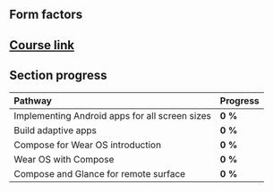 ## Form factors

## [Course link](https://developer.android.com/courses/pathways/jetpack-compose-for-android-developers-5)

## Section progress

| Pathway                                        | Progress  |
|:-----------------------------------------------|:----------|
| Implementing Android apps for all screen sizes | **0 %**   |
| Build adaptive apps                            | **0 %**   |
| Compose for Wear OS introduction               | **0 %**   |
| Wear OS with Compose                           | **0 %**   |
| Compose and Glance for remote surface          | **0 %**   |

